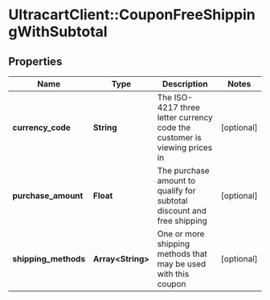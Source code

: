 # UltracartClient::CouponFreeShippingWithSubtotal

## Properties
Name | Type | Description | Notes
------------ | ------------- | ------------- | -------------
**currency_code** | **String** | The ISO-4217 three letter currency code the customer is viewing prices in | [optional] 
**purchase_amount** | **Float** | The purchase amount to qualify for subtotal discount and free shipping | [optional] 
**shipping_methods** | **Array&lt;String&gt;** | One or more shipping methods that may be used with this coupon | [optional] 



